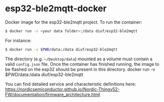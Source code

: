 # esp32-ble2mqtt-docker

Docker image for the esp32-ble2mqtt project.
To run the container: 
```sh
$ docker run -v <your data folder>:/data diuf/esp32-ble2mqtt
```

For instance: 
```sh
$ docker run -v $PWD/data:/data diuf/esp32-ble2mqtt
```
The directory (e.g. `~/Desktop/data`) mounted as a volume must contain a valid 
`config.json` file. Once the container has finished running, the image to be 
flashed on the esp32 should be present in this directory. docker run -v $PWD/data:/data diuf/esp32-ble2mqtt


You can find detailed service and characteristic definitions here: 
https://nordicsemiconductor.github.io/Nordic-Thingy52-FW/documentation/firmware_architecture.html